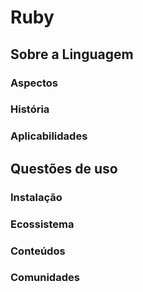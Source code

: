 # Ruby

## Sobre a Linguagem

### Aspectos

### História

### Aplicabilidades

## Questões de uso

### Instalação

### Ecossistema

### Conteúdos

### Comunidades